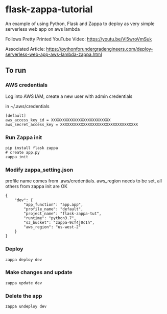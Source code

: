# flask-zappa-tutorial

An example of using Python, Flask and Zappa to deploy as very simple serverless web app on aws lambda

Follows Pretty Printed YouTube Video: https://youtu.be/Vl5wroVmSuk

Associated Article: https://pythonforundergradengineers.com/deploy-serverless-web-app-aws-lambda-zappa.html

## To run

### AWS credentials

Log into AWS IAM, create a new user with admin credentials

in ~/.aws/credentials

```
[default]
aws_access_key_id = XXXXXXXXXXXXXXXXXXXXXXXXXX
aws_secret_access_key = XXXXXXXXXXXXXXXXXXXXXXXXXXXXXXXXXX
```

### Run Zappa init

```
pip install flask zappa
# create app.py
zappa init
```

### Modify zappa_setting.json

profile name comes from .aws/credentials. aws_region needs to be set, all others from zappa init are OK

```
{
    "dev": {
        "app_function": "app.app",
        "profile_name": "default",
        "project_name": "flask-zappa-tut",
        "runtime": "python3.7",
        "s3_bucket": "zappa-9cf4j0c1h",
        "aws_region": "us-west-2"
    }
}
```

### Deploy 

```
zappa deploy dev
```

### Make changes and update

```
zappa update dev
```

### Delete the app

```
zappa undeploy dev
```
